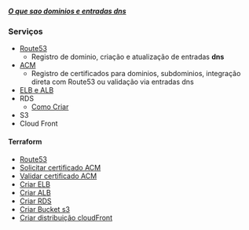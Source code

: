 ##### [O que sao dominios e entradas dns](https://www.youtube.com/watch?v=D-npCr46vWA)
 

### Serviços

 - [Route53](https://www.youtube.com/watch?v=Q9AvpMEvl5g)
    - Registro de dominio, criação e atualização de entradas **dns**
 - [ACM](https://www.youtube.com/watch?v=Ge-dkZgqLKg)
    - Registro de certificados para dominios, subdominios, integração direta com Route53 ou validação via entradas dns
 - [ELB e ALB](https://aws.amazon.com/pt/elasticloadbalancing/faqs/#:~:text=R%3A%20O%20Elastic%20Load%20Balancing,carga%20da%20aplica%C3%A7%C3%A3o%20(ALB).)
 - RDS
    - [Como Criar](https://www.youtube.com/watch?v=-5HyrZD7Wys)
 - S3
 - Cloud Front




 #### Terraform
  - [Route53](https://registry.terraform.io/providers/hashicorp/aws/latest/docs/resources/route53_record)
  - [Solicitar certificado ACM](https://registry.terraform.io/providers/hashicorp/aws/latest/docs/resources/acm_certificate)
  - [Validar certificado ACM](https://registry.terraform.io/providers/hashicorp/aws/latest/docs/resources/acm_certificate_validation)
  - [Criar ELB](https://registry.terraform.io/providers/hashicorp/aws/latest/docs/resources/elb)
  - [Criar ALB](https://registry.terraform.io/providers/hashicorp/aws/latest/docs/resources/lb)
  - [Criar RDS](https://registry.terraform.io/providers/hashicorp/aws/latest/docs/resources/db_instance)
  - [Criar Bucket s3](https://registry.terraform.io/providers/hashicorp/aws/latest/docs/resources/s3_bucket)
  - [Criar distribuição cloudFront](https://medium.com/@arnavs711/creating-cloudfront-distribution-in-aws-using-terraform-4fdc93933f17)